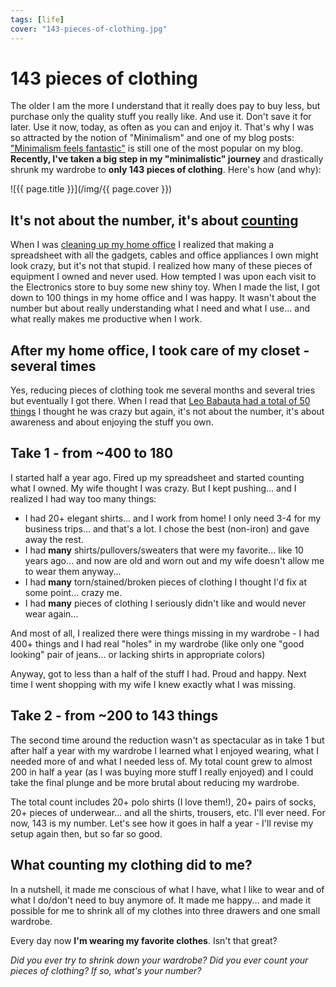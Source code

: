 ```yaml
---
tags: [life]
cover: "143-pieces-of-clothing.jpg"
---
```


# 143 pieces of clothing


The older I am the more I understand that it really does pay to buy less, but purchase only the quality stuff you really like. And use it. Don't save it for later. Use it now, today, as often as you can and enjoy it. That's why I was so attracted by the notion of "Minimalism" and one of my blog posts: ["Minimalism feels fantastic"](/minimalism-feels-fantastic) is still one of the most popular on my blog. **Recently, I've taken a big step in my "minimalistic" journey** and drastically shrunk my wardrobe to **only 143 pieces of clothing**. Here's how (and why):

<!--More-->

![{{ page.title }}](/img/{{ page.cover }})


## It's not about the number, it's about [counting](/the-importance-of-counting-things)

When I was [cleaning up my home office](/100-things-challenge-to-become-a-zen-minimali) I realized that making a spreadsheet with all the gadgets, cables and office appliances I own might look crazy, but it's not that stupid. I realized how many of these pieces of equipment I owned and never used. How tempted I was upon each visit to the Electronics store to buy some new shiny toy. When I made the list, I got down to 100 things in my home office and I was happy. It wasn't about the number but about really understanding what I need and what I use... and what really makes me productive when I work.

## After my home office, I took care of my closet - several times

Yes, reducing pieces of clothing took me several months and several tries but eventually I got there. When I read that [Leo Babauta had a total of 50 things](http://mnmlist.com/50-things/) I thought he was crazy but again, it's not about the number, it's about awareness and about enjoying the stuff you own.

## Take 1 - from ~400 to 180

I started half a year ago. Fired up my spreadsheet and started counting what I owned. My wife thought I was crazy. But I kept pushing... and I realized I had way too many things:

  * I had 20+ elegant shirts... and I work from home! I only need 3-4 for my business trips... and that's a lot. I chose the best (non-iron) and gave away the rest.
  * I had **many** shirts/pullovers/sweaters that were my favorite... like 10 years ago... and now are old and worn out and my wife doesn't allow me to wear them anyway...
  * I had **many** torn/stained/broken pieces of clothing I thought I'd fix at some point... crazy me.
  * I had **many** pieces of clothing I seriously didn't like and would never wear again...

And most of all, I realized there were things missing in my wardrobe - I had 400+ things and I had real "holes" in my wardrobe (like only one "good looking" pair of jeans... or lacking shirts in appropriate colors)

Anyway, got to less than a half of the stuff I had. Proud and happy. Next time I went shopping with my wife I knew exactly what I was missing.

## Take 2 - from ~200 to 143 things

The second time around the reduction wasn't as spectacular as in take 1 but after half a year with my wardrobe I learned what I enjoyed wearing, what I needed more of and what I needed less of. My total count grew to almost 200 in half a year (as I was buying more stuff I really enjoyed) and I could take the final plunge and be more brutal about reducing my wardrobe.

The total count includes 20+ polo shirts (I love them!), 20+ pairs of socks, 20+ pieces of underwear... and all the shirts, trousers, etc. I'll ever need. For now, 143 is my number. Let's see how it goes in half a year - I'll revise my setup again then, but so far so good.

## What counting my clothing did to me?

In a nutshell, it made me conscious of what I have, what I like to wear and of what I do/don't need to buy anymore of. It made me happy... and made it possible for me to shrink all of my clothes into three drawers and one small wardrobe.

Every day now **I'm wearing my favorite clothes**. Isn't that great?

_Did you ever try to shrink down your wardrobe? Did you ever count your pieces of clothing? If so, what's your number?_


[n]: https://michael.gratis/nozbe